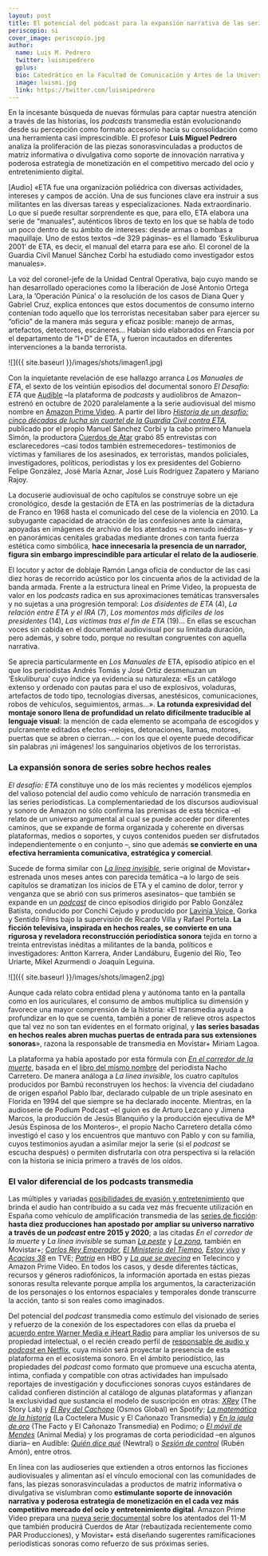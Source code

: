 ```yaml
---
layout: post
title: El potencial del podcast para la expansión narrativa de las series de no ficción
periscopio: si
cover_image: periscopio.jpg
author:
  name: Luis M. Pedrero
  twitter: luismipedrero
  gplus:  
  bio: Catedrático en la Facultad de Comunicación y Artes de la Universidad Nebrija
  image: luismi.jpg
  link: https://twitter.com/luismipedrero
---
```

En la incesante búsqueda de nuevas fórmulas para captar nuestra atención a través de las historias, los *podcasts* transmedia están evolucionando desde su percepción como formato accesorio hacia su consolidación como una herramienta casi imprescindible. El profesor **Luis Miguel Pedrero** analiza la proliferación de las piezas sonorasvinculadas a productos de matriz informativa o divulgativa como soporte de innovación narrativa y poderosa estrategia de monetización en el competitivo mercado del ocio y entretenimiento digital.

[Audio] «ETA fue una organización poliédrica con diversas actividades, intereses y campos de acción. Una de sus funciones clave era instruir a sus militantes en las diversas tareas y especializaciones. Nada extraordinario. Lo que sí puede resultar sorprendente es que, para ello, ETA elabora una serie de “manuales”, auténticos libros de texto en los que se habla de todo un poco dentro de su ámbito de intereses: desde armas o bombas a maquillaje. Uno de estos textos –de 329 páginas– es el llamado ‘Eskuliburua 2001’ de ETA, es decir, el manual del etarra para ese año. El coronel de la Guardia Civil Manuel Sánchez Corbí ha estudiado como investigador estos manuales».

La voz del coronel-jefe de la Unidad Central Operativa, bajo cuyo mando se han desarrollado operaciones como la liberación de José Antonio Ortega Lara, la ’Operación Púnica’ o la resolución de los casos de Diana Quer y Gabriel Cruz, explica entonces que estos documentos de consumo interno contenían todo aquello que los terroristas necesitaban saber para ejercer su “oficio” de la manera más segura y eficaz posible: manejo de armas, artefactos, detectores, escáneres… Habían sido elaborados en Francia por el departamento de “I+D” de ETA, y fueron incautados en diferentes intervenciones a la banda terrorista.

![]({{ site.baseurl }}/images/shots/imagen1.jpg)

Con la inquietante revelación de ese hallazgo arranca *Los Manuales de ETA*, el sexto de los veintiún episodios del documental sonoro *El Desafío: ETA* que [Audible](https://www.audible.es/pd/El-Desafio-ETA-Audiolibro/B08LMGPZ4R?ref=a_library_t_c5_libItem_&pf_rd_p=3f417362-04f5-41fe-9a3e-8c17695f2c0f&pf_rd_r=7SVWYEZ2PYVD9FGFQG1C) –la plataforma de *podcasts* y audiolibros de Amazon– estrenó en octubre de 2020 paralelamente a la serie audiovisual del mismo nombre en [Amazon Prime Video](https://www.audible.es/pd/El-Desafio-ETA-Audiolibro/B08LMGPZ4R?ref=a_library_t_c5_libItem_&pf_rd_p=3f417362-04f5-41fe-9a3e-8c17695f2c0f&pf_rd_r=7SVWYEZ2PYVD9FGFQG1C). A partir del libro *[Historia de un desafío: cinco décadas de lucha sin cuartel de la Guardia Civil contra ETA](https://www.planetadelibros.com/libro-historia-de-un-desafio/327360),* publicado por el propio Manuel Sánchez Corbí y la cabo primero Manuela Simón, la productora [Cuerdos de Atar](http://cuerdosdeatar.tv/) grabó 85 entrevistas con esclarecedores –casi todos también estremecedores– testimonios de víctimas y familiares de los asesinados, ex terroristas, mandos policiales, investigadores, políticos, periodistas y los ex presidentes del Gobierno Felipe González, José María Aznar, José Luis Rodríguez Zapatero y Mariano Rajoy.

La docuserie audiovisual de ocho capítulos se construye sobre un eje cronológico, desde la gestación de ETA en las postrimerías de la dictadura de Franco en 1968 hasta el comunicado del cese de la violencia en 2010. La subyugante capacidad de atracción de las confesiones ante la cámara, apoyadas en imágenes de archivo de los atentados –a menudo inéditas– y en panorámicas cenitales grabadas mediante drones con tanta fuerza estética como simbólica, **hace innecesaria la presencia de un narrador, figura sin embargo imprescindible para articular el relato de la audioserie**.

El locutor y actor de doblaje Ramón Langa oficia de conductor de las casi diez horas de recorrido acústico por los cincuenta años de la actividad de la banda armada. Frente a la estructura lineal en Prime Video, la propuesta de valor en los *podcasts* radica en sus aproximaciones temáticas transversales y no sujetas a una progresión temporal: *Los disidentes de ETA* (4), *La relación entre ETA y el IRA* (7), *Los momentos más difíciles de los presidentes* (14), *Las víctimas tras el fin de ETA* (19)… En ellas se escuchan voces sin cabida en el documental audiovisual por su limitada duración, pero además, y sobre todo, porque no resultan congruentes con aquella narrativa.

Se aprecia particularmente en *Los Manuales de* ETA, episodio atípico en el que los periodistas Andrés Tomás y José Ortiz desmenuzan un ‘Eskuliburua’ cuyo índice ya evidencia su naturaleza: «Es un catálogo extenso y ordenado con pautas para el uso de explosivos, voladuras, artefactos de todo tipo, tecnologías diversas, anestésicos, comunicaciones, robos de vehículos, seguimientos, armas…». **La rotunda expresividad del montaje sonoro llena de profundidad un relato difícilmente traducible al lenguaje visual**: la mención de cada elemento se acompaña de escogidos y pulcramente editados efectos –relojes, detonaciones, llamas, motores, puertas que se abren o cierran…– con los que el oyente puede decodificar sin palabras ¡ni imágenes! los sanguinarios objetivos de los terroristas.

### La expansión sonora de series sobre hechos reales

*El desafío: ETA* constituye uno de los más recientes y modélicos ejemplos del valioso potencial del audio como vehículo de narración transmedia en las series periodísticas. La complementariedad de los discursos audiovisual y sonoro de Amazon no sólo confirma las premisas de esta técnica –el relato de un universo argumental al cual se puede acceder por diferentes caminos, que se expande de forma organizada y coherente en diversas plataformas, medios o soportes, y cuyos contenidos pueden ser disfrutados independientemente o en conjunto –, sino que además **se convierte en una efectiva herramienta comunicativa, estratégica y comercial**.

Sucede de forma similar con *[La línea invisible](https://lalineainvisible.movistarplus.es/sinopsis)*, serie original de Movistar+ estrenada unos meses antes con parecida temática –a lo largo de seis capítulos se dramatizan los inicios de ETA y el camino de dolor, terror y venganza que se abrió con sus primeros asesinatos– que también se expande en un *[podcast](https://lalineainvisible.movistarplus.es/sinopsis)* de cinco episodios dirigido por Pablo González Batista, conducido por Conchi Cejudo y producido por [Lavinia Voice](https://lalineainvisible.movistarplus.es/sinopsis), Gorka y Sentido Films bajo la supervisión de Ricardo Villa y Rafael Portela. **La ficción televisiva, inspirada en hechos reales, se convierte en una rigurosa y reveladora reconstrucción periodística sonora** tejida en torno a treinta entrevistas inéditas a militantes de la banda, políticos e investigadores: Antton Karrera, Ander Landáburu, Eugenio del Río, Teo Uriarte, Mikel Azurmendi o Joaquín Leguina.

![]({{ site.baseurl }}/images/shots/imagen2.jpg)

Aunque cada relato cobra entidad plena y autónoma tanto en la pantalla como en los auriculares, el consumo de ambos multiplica su dimensión y favorece una mayor comprensión de la historia: «El transmedia ayuda a profundizar en lo que se cuenta, también a poner de relieve otros aspectos que tal vez no son tan evidentes en el formato original, y **las series basadas en hechos reales abren muchas puertas de entrada para sus extensiones sonoras**», razona la responsable de transmedia en Movistar+ Miriam Lagoa.

La plataforma ya había apostado por esta fórmula con *[En el corredor de la muerte](https://enelcorredordelamuerte.movistarplus.es/)*, basada en el [libro del mismo nombre](https://www.planetadelibros.com/libro-en-el-corredor-de-la-muerte/246960) del periodista Nacho Carretero. De manera análoga a *La línea invisible*, los cuatro capítulos producidos por Bambú reconstruyen los hechos: la vivencia del ciudadano de origen español Pablo Ibar, declarado culpable de un triple asesinato en Florida en 1994 del que siempre se ha declarado inocente. Mientras, en la audioserie de Podium Podcast –el guion es de Arturo Lezcano y Jimena Marcos, la producción de Jesús Blanquiño y la producción ejecutiva de Mª Jesús Espinosa de los Monteros–, el propio Nacho Carretero detalla cómo investigó el caso y los encuentros que mantuvo con Pablo y con su familia, cuyos testimonios ayudan a asimilar mejor la serie (si el *podcast* se escucha después) o permiten disfrutarla con otra perspectiva si la relación con la historia se inicia primero a través de los oídos.

### El valor diferencial de los podcasts transmedia

Las múltiples y variadas [posibilidades de evasión y entretenimiento](https://podjobs.net/job/netflix/head-of-audio-podcast-programming-editorial-publishing?utm_source=podnews.net&utm_medium=email&utm_campaign=podnews.net:2021-04-19) que brinda el audio han contribuido a su cada vez más frecuente utilización en España como vehículo de amplificación transmedia de las [series de ficción](https://sep2020.egregius.es/ponencia/el-podcast-como-extension-transmedia-sonora-de-la-ficcion-audiovisual-usos-y-estrategias-en-las-series-espanolas/): **hasta diez producciones han apostado por ampliar su universo narrativo a través de un *podcast* entre 2015 y 2020**; a las citadas *En el corredor de la muerte* y *La línea invisible* se suman *[La peste](https://elcanonazo.com/el-confesor-podcast-la-peste/)* y *[La zona](https://elcanonazo.com/este-universo-transmedia-la-zona-la-serie-movistar/),* también en Movistar+; *[Carlos Rey Emperador](http://lab.rtve.es/carlos-v/podcast), [El Ministerio del Tiempo](http://lab.rtve.es/carlos-v/podcast),* *[Estoy vivo](https://www.rtve.es/television/estoy-vivo/podcast/)* y *[Acacias 38](https://www.rtve.es/television/estoy-vivo/podcast/)* en TVE; *[Patria](https://www.rtve.es/television/estoy-vivo/podcast/)* en HBO y *[La que se avecina](https://www.amazon.es/La-Que-Se-Avecina/dp/B08K97XVQ9)* en Telecinco y Amazon Prime Video. En todos los casos, y desde diferentes tácticas, recursos y géneros radiofónicos, la información aportada en estas piezas sonoras resulta relevante porque amplía los argumentos, la caracterización de los personajes o los entornos espaciales y temporales donde transcurre la acción, tanto si son reales como imaginados.

Del potencial del *podcast* transmedia como estímulo del visionado de series y refuerzo de la conexión de los espectadores con ellas da prueba el [acuerdo entre Warner Media e iHeart Radio](https://podcastbusinessjournal.com/podcasts-being-created-to-support-tv-shows/) para ampliar los universos de su propiedad intelectual, o el recién creado perfil de [responsable de audio y *podcast* en Netflix](https://podjobs.net/job/netflix/head-of-audio-podcast-programming-editorial-publishing?utm_source=podnews.net&utm_medium=email&utm_campaign=podnews.net:2021-04-19), cuya misión será proyectar la presencia de esta plataforma en el ecosistema sonoro. En el ámbito periodístico, las propiedades del *podcast* como formato que promueve una escucha atenta, íntima, confiada y compatible con otras actividades han impulsado reportajes de investigación y docuficciones sonoras cuyos estándares de calidad confieren distinción al catálogo de algunas plataformas y afianzan la exclusividad que sustancia el modelo de suscripción en otras: *[XRey](https://mip.umh.es/blog/2021/04/07/las-mejores-narrativas-de-2020-ii/)* (The Story Lab) y *[El Rey del Cachopo](https://open.spotify.com/show/4d6z5n4REwg0JoBoXnnuA8)* (Osmos Global) en Spotify; *[La matemática de la historia](https://podimo.com/es/shows/08c4e884-6362-4d87-9992-d9afc510137e)* (La Coctelera Music y El Cañonazo Transmedia) y *[En la jaula de oro](https://podimo.com/es/shows/4a712f86-19c0-4374-a9bd-4673ccf77936)* (The Facto y El Cañonazo Transmedia) en Podimo; o *[El móvil de Mendes](https://www.audible.es/pd/El-Movil-de-Mendes-Audiolibro/B08K3LM3XR)* (Animal Media) y los programas de corta periodicidad –en algunos diaria– en Audible: *[Quién dice qué](https://www.audible.es/pd/Quien-dice-que-Podcast/B08K98BLFM)* (Newtral) o *[Sesión de control](https://www.audible.es/pd/Sesion-de-Control-Podcast/B08K3QZQNF?qid=1619124288&sr=1-1&ref=a_search_c3_lProduct_1_1&pf_rd_p=edc39886-a4e3-4991-8ce5-effa92157a44&pf_rd_r=0RY48TZFZTD8MN96QNP7)* (Rubén Amón), entre otros.

En línea con las audioseries que extienden a otros entornos las ficciones audiovisuales y alimentan así el vínculo emocional con las comunidades de fans, las piezas sonorasvinculadas a productos de matriz informativa o divulgativa se vislumbran como **estimulante soporte de innovación narrativa y poderosa estrategia de monetización en el cada vez más competitivo mercado del ocio y entretenimiento digital**. Amazon Prime Video prepara una [nueva serie documental](https://www.elconfidencialdigital.com/articulo/medios/amazon-prime-video-prepara-serie-documental-atentados-11-m/20210421180626234110.html) sobre los atentados del 11-M que también producirá Cuerdos de Atar (rebautizada recientemente como PAR Producciones), y Movistar+ está diseñando sugerentes ramificaciones periodísticas sonoras como refuerzo de sus próximas series.